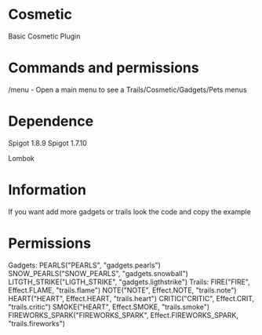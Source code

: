 # Cosmetic
Basic Cosmetic Plugin


# Commands and permissions

/menu - Open a main menu to see a Trails/Cosmetic/Gadgets/Pets menus


# Dependence

Spigot 1.8.9 
Spigot 1.7.10

Lombok


# Information

If you want add more gadgets or trails look the code and copy the example

# Permissions

Gadgets:
    PEARLS("PEARLS", "gadgets.pearls")
    SNOW_PEARLS("SNOW_PEARLS", "gadgets.snowball")
    LITGTH_STRIKE("LIGTH_STRIKE", "gadgets.ligthstrike")
Trails:
    FIRE("FIRE", Effect.FLAME, "trails.flame")
    NOTE("NOTE", Effect.NOTE, "trails.note")
    HEART("HEART", Effect.HEART, "trails.heart")
    CRITIC("CRITIC", Effect.CRIT, "trails.critic")
    SMOKE("HEART", Effect.SMOKE, "trails.smoke")
    FIREWORKS_SPARK("FIREWORKS_SPARK", Effect.FIREWORKS_SPARK, "trails.fireworks")




